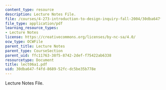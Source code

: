```yaml
---
content_type: resource
description: Lecture Notes File.
file: /courses/4-273-introduction-to-design-inquiry-fall-2004/30dba647f4fd868952fcdc5be35b778e_lect06a1.pdf
file_type: application/pdf
learning_resource_types:
- Lecture Notes
license: https://creativecommons.org/licenses/by-nc-sa/4.0/
ocw_type: OCWFile
parent_title: Lecture Notes
parent_type: CourseSection
parent_uid: ffc11763-38f5-8742-2def-f75422ab6338
resourcetype: Document
title: lect06a1.pdf
uid: 30dba647-f4fd-8689-52fc-dc5be35b778e
---
```

Lecture Notes File.